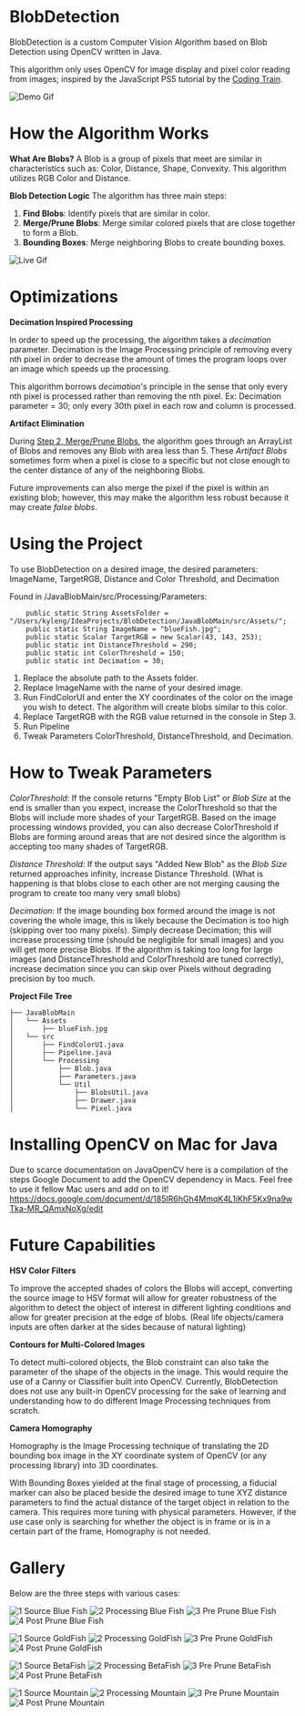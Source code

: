 # BlobDetection
BlobDetection is a custom Computer Vision Algorithm based on Blob Detection using OpenCV written in Java. 

This algorithm only uses OpenCV for image display and pixel color reading from images; inspired by the JavaScript PS5 tutorial by the [Coding Train]([url](https://www.youtube.com/watch?v=ce-2l2wRqO8)).

![Demo Gif](https://github.com/Radagrass-the-infinite/BlobDetection/blob/main/JavaBlobMain/src/Assets/Demo/BlobDemo.gif)

# How the Algorithm Works
**What Are Blobs?**
A Blob is a group of pixels that meet are similar in characteristics such as: Color, Distance, Shape, Convexity. This algorithm utilizes RGB Color and Distance.

**Blob Detection Logic**
The algorithm has three main steps:
1. **Find Blobs**: Identify pixels that are similar in color.
2. **Merge/Prune Blobs**: Merge similar colored pixels that are close together to form a Blob.
3. **Bounding Boxes**: Merge neighboring Blobs to create bounding boxes.

![Live Gif](https://github.com/Radagrass-the-infinite/BlobDetection/blob/Blob_VideoFeed/JavaBlobMain/src/Assets/Demo/LiveBlobGIF.gif)

# Optimizations
**Decimation Inspired Processing**

In order to speed up the processing, the algorithm takes a _decimation_ parameter. Decimation is the Image Processing principle of removing every nth pixel in order to decrease the amount of times the program loops over an image which speeds up the processing.

This algorithm borrows _decimation_'s principle in the sense that only every nth pixel is processed rather than removing the nth pixel. Ex: Decimation parameter = 30; only every 30th pixel in each row and column is processed.

**Artifact Elimination**

During [Step 2, Merge/Prune Blobs](#How-The-Algorithm-Works), the algorithm goes through an ArrayList of Blobs and removes any Blob with area less than 5. These _Artifact Blobs_ sometimes form when a pixel is close to a specific but not close enough to the center distance of any of the neighboring Blobs. 

Future improvements can also merge the pixel if the pixel is within an existing blob; however, this may make the algorithm less robust because it may create _false blobs_.

# Using the Project
To use BlobDetection on a desired image, the desired parameters: ImageName, TargetRGB, Distance and Color Threshold, and Decimation

Found in /JavaBlobMain/src/Processing/Parameters:
```
    public static String AssetsFolder = "/Users/kyleng/IdeaProjects/BlobDetection/JavaBlobMain/src/Assets/";
    public static String ImageName = "blueFish.jpg";
    public static Scalar TargetRGB = new Scalar(43, 143, 253);
    public static int DistanceThreshold = 290;
    public static int ColorThreshold = 150;
    public static int Decimation = 30;
```

1. Replace the absolute path to the Assets folder.
2. Replace ImageName with the name of your desired image.
3. Run FindColorUI and enter the XY coordinates of the color on the image you wish to detect. The algorithm will create blobs similar to this color.
4. Replace TargetRGB with the RGB value returned in the console in Step 3.
5. Run Pipeline
6. Tweak Parameters ColorThreshold, DistanceThreshold, and Decimation.

# How to Tweak Parameters

_ColorThreshold_: If the console returns "Empty Blob List" or _Blob Size_ at the end is smaller than you expect, increase the ColorThreshold so that the Blobs will include more shades of your TargetRGB. Based on the image processing windows provided, you can also decrease ColorThreshold if Blobs are forming around areas that are not desired since the algorithm is accepting too many shades of TargetRGB.

_Distance Threshold_: If the output says "Added New Blob" as the _Blob Size_ returned approaches infinity, increase Distance Threshold.
(What is happening is that blobs close to each other are not merging causing the program to create too many very small blobs)

_Decimation_: If the image bounding box formed around the image is not covering the whole image, this is likely because the Decimation is too high (skipping over too many pixels). Simply decrease Decimation; this will increase processing time (should be negligible for small images) and you will get more precise Blobs. If the algorithm is taking too long for large images (and DistanceThreshold and ColorThreshold are tuned correctly), increase decimation since you can skip over Pixels without degrading precision by too much.

**Project File Tree**
```
├── JavaBlobMain
│   └── Assets
│       ├── blueFish.jpg
│   └── src
│       ├── FindColorUI.java
│       ├── Pipeline.java
│       └── Processing
│           ├── Blob.java
│           ├── Parameters.java
│           └── Util
│               ├── BlobsUtil.java
│               ├── Drawer.java
│               └── Pixel.java
```

# Installing OpenCV on Mac for Java
Due to scarce documentation on JavaOpenCV here is a compilation of the steps Google Document to add the OpenCV dependency in Macs. Feel free to use it fellow Mac users and add on to it!
https://docs.google.com/document/d/185IR6hGh4MmqK4L1iKhF5Kx9na9wTka-MR_QAmxNoXg/edit

# Future Capabilities
**HSV Color Filters**

To improve the accepted shades of colors the Blobs will accept, converting the source image to HSV format will allow for greater robustness of the algorithm to detect the object of interest in different lighting conditions and allow for greater precision at the edge of blobs. (Real life objects/camera inputs are often darker at the sides because of natural lighting)

**Contours for Multi-Colored Images**

To detect multi-colored objects, the Blob constraint can also take the parameter of the shape of the objects in the image. This would require the use of a Canny or Classifier built into OpenCV. Currently, BlobDetection does not use any built-in OpenCV processing for the sake of learning and understanding how to do different Image Processing techniques from scratch.

**Camera Homography**

Homography is the Image Processing technique of translating the 2D bounding box image in the XY coordinate system of OpenCV (or any processing library) into 3D coordinates.

With Bounding Boxes yielded at the final stage of processing, a fiducial marker can also be placed beside the desired image to tune XYZ distance parameters to find the actual distance of the target object in relation to the camera. This requires more tuning with physical parameters. However, if the use case only is searching for whether the object is in frame or is in a certain part of the frame, Homography is not needed.

# Gallery
Below are the three steps with various cases:

![1 Source Blue Fish ](https://github.com/Radagrass-the-infinite/BlobDetection/blob/main/JavaBlobMain/src/Assets/Demo/SimpleFish/1%20Source.png)
![2 Processing Blue Fish ](https://github.com/Radagrass-the-infinite/BlobDetection/blob/main/JavaBlobMain/src/Assets/Demo/SimpleFish/2%20Processing.png)
![3 Pre Prune Blue Fish](https://github.com/Radagrass-the-infinite/BlobDetection/blob/main/JavaBlobMain/src/Assets/Demo/SimpleFish/3%20Pre%20Prune.png)
![4 Post Prune Blue Fish](https://github.com/Radagrass-the-infinite/BlobDetection/blob/main/JavaBlobMain/src/Assets/Demo/SimpleFish/4%20Post%20Prune.png)


![1 Source GoldFish ](https://github.com/Radagrass-the-infinite/BlobDetection/blob/main/JavaBlobMain/src/Assets/Demo/GoldFish/1%20Source.png)
![2 Processing GoldFish ](https://github.com/Radagrass-the-infinite/BlobDetection/blob/main/JavaBlobMain/src/Assets/Demo/GoldFish/2%20Processing.png)
![3 Pre Prune GoldFish](https://github.com/Radagrass-the-infinite/BlobDetection/blob/main/JavaBlobMain/src/Assets/Demo/GoldFish/3%20Pre%20Prune.png)
![4 Post Prune GoldFish](https://github.com/Radagrass-the-infinite/BlobDetection/blob/main/JavaBlobMain/src/Assets/Demo/GoldFish/4%20Post%20Prune.png)

![1 Source BetaFish ](https://github.com/Radagrass-the-infinite/BlobDetection/blob/main/JavaBlobMain/src/Assets/Demo/BetaFish/1%20Source.png)
![2 Processing BetaFish ](https://github.com/Radagrass-the-infinite/BlobDetection/blob/main/JavaBlobMain/src/Assets/Demo/BetaFish/2%20Processing.png)
![3 Pre Prune BetaFish](https://github.com/Radagrass-the-infinite/BlobDetection/blob/main/JavaBlobMain/src/Assets/Demo/BetaFish/3%20Pre%20Prune.png)
![4 Post Prune BetaFish](https://github.com/Radagrass-the-infinite/BlobDetection/blob/main/JavaBlobMain/src/Assets/Demo/BetaFish/4%20Post%20Prune.png)

![1 Source Mountain ](https://github.com/Radagrass-the-infinite/BlobDetection/blob/main/JavaBlobMain/src/Assets/Demo/Mountain/1%20Source.png)
![2 Processing Mountain ](https://github.com/Radagrass-the-infinite/BlobDetection/blob/main/JavaBlobMain/src/Assets/Demo/Mountain/2%20Processing.png)
![3 Pre Prune Mountain](https://github.com/Radagrass-the-infinite/BlobDetection/blob/main/JavaBlobMain/src/Assets/Demo/Mountain/3%20Pre%20Prune.png)
![4 Post Prune Mountain](https://github.com/Radagrass-the-infinite/BlobDetection/blob/main/JavaBlobMain/src/Assets/Demo/Mountain/4%20Post%20Prune.png)

